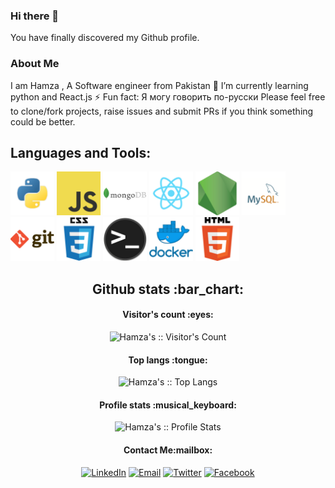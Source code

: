 ### Hi there 👋
You have finally discovered my Github profile.
### About Me
I am Hamza , A Software engineer from Pakistan
🌱 I’m currently learning python and React.js
⚡ Fun fact: Я могу говорить по-русски
Please feel free to clone/fork projects, raise issues and submit PRs if you think something could be better.

## **Languages and Tools:**  


<code><img height="70" src="https://raw.githubusercontent.com/github/explore/80688e429a7d4ef2fca1e82350fe8e3517d3494d/topics/python/python.png"></code>
<code><img height="70" src="https://raw.githubusercontent.com/github/explore/80688e429a7d4ef2fca1e82350fe8e3517d3494d/topics/javascript/javascript.png"></code>
<code><img height="70" src="https://raw.githubusercontent.com/github/explore/80688e429a7d4ef2fca1e82350fe8e3517d3494d/topics/mongodb/mongodb.png"></code>
<code><img height="70" src="https://raw.githubusercontent.com/github/explore/80688e429a7d4ef2fca1e82350fe8e3517d3494d/topics/react/react.png"></code>
<code><img height="70" src="https://raw.githubusercontent.com/github/explore/80688e429a7d4ef2fca1e82350fe8e3517d3494d/topics/nodejs/nodejs.png"></code>
<code><img height="70" src="https://raw.githubusercontent.com/github/explore/80688e429a7d4ef2fca1e82350fe8e3517d3494d/topics/mysql/mysql.png"></code>
<code><img height="70" src="https://raw.githubusercontent.com/github/explore/80688e429a7d4ef2fca1e82350fe8e3517d3494d/topics/git/git.png"></code>
<code><img height="70" src="https://raw.githubusercontent.com/github/explore/80688e429a7d4ef2fca1e82350fe8e3517d3494d/topics/css/css.png"></code>
<code><img height="70" src="https://raw.githubusercontent.com/github/explore/80688e429a7d4ef2fca1e82350fe8e3517d3494d/topics/terminal/terminal.png"></code>
<code><img height="70" src="https://raw.githubusercontent.com/github/explore/80688e429a7d4ef2fca1e82350fe8e3517d3494d/topics/docker/docker.png"></code>
<code><img height="70" src="https://raw.githubusercontent.com/github/explore/80688e429a7d4ef2fca1e82350fe8e3517d3494d/topics/html/html.png"></code>



<!--
**hamzamanan/hamzamanan** is a ✨ _special_ ✨ repository because its `README.md` (this file) appears on your GitHub profile.

Here are some ideas to get you started:

- 🔭 I’m currently working on ...
- 🌱 I’m currently learning ...
- 👯 I’m looking to collaborate on ...
- 🤔 I’m looking for help with ...
- 💬 Ask me about ...
- 📫 How to reach me: ...
- 😄 Pronouns: ...
- ⚡ Fun fact: ...
-->
<h2 align="center">Github stats :bar_chart:</h2>

<h4 align="center">Visitor's count :eyes:</h4>

<p align="center"><img src="https://profile-counter.glitch.me/{hamzamanan}/count.svg" alt="Hamza's :: Visitor's Count" /></p>

<h4 align="center">Top langs :tongue:</h4>

<p align="center"><img src="https://github-readme-stats.vercel.app/api/top-langs/?username=hamzamanan&langs_count=10&theme=tokyonight&layout=compact" alt="Hamza's :: Top Langs" /></p>

<h4 align="center">Profile stats :musical_keyboard:</h4>

<p align="center"><img src="https://github-readme-stats.vercel.app/api?username=hamzamanan&show_icons=true&theme=synthwave" alt="Hamza's :: Profile Stats" /></p>

<h4 align="center">Contact Me:mailbox:</h4>
<p align="center">
<a href="#"><img alt="LinkedIn" src="https://img.shields.io/badge/LinkedIn-Hamza%20Manan-blue?style=for-the-badge&logo=linkedin"></a>
<a href="mailto:hamzamanan35@gmail.com"><img alt="Email" src="https://img.shields.io/badge/Email-Hamza%20Manan-blue?style=for-the-badge&logo=gmail"></a>
<a href="https://twitter.com/HamzaManan3"><img alt="Twitter" src="https://img.shields.io/badge/Twitter-Hamza%20Manan-blue?style=for-the-badge&logo=Twitter"></a>
<a href="https://www.facebook.com/hamza.manan.7"><img alt="Facebook" src="https://img.shields.io/badge/Facebook-Hamza%20Manan-blue?style=for-the-badge&logo=Facebook"></a>
</p>
